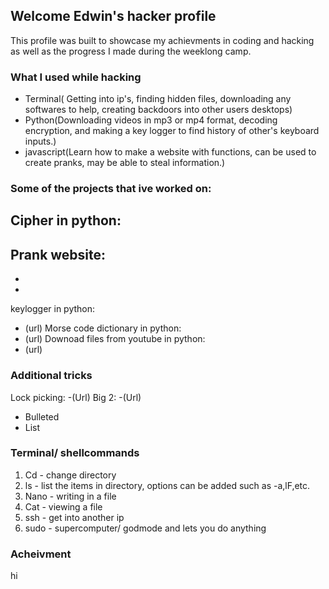 ## Welcome Edwin's hacker profile
This profile was built to showcase my achievments in coding and hacking as well as the progress I made during the weeklong camp.


### What I used while hacking

- Terminal( Getting into ip's, finding hidden files, downloading any softwares to help, creating backdoors into other users desktops)
- Python(Downloading videos in mp3 or mp4 format, decoding encryption, and making a key logger to find history of other's keyboard inputs.)
- javascript(Learn how to make a website with functions, can be used to create pranks, may be able to steal information.)

### Some of the projects that ive worked on:
Cipher in python:
-
Prank website:
-
-
-
keylogger in python:
- (url)
Morse code dictionary in python:
- (url)
Downoad files from youtube in python:
- (url)
### Additional tricks
Lock picking:
-(Url)
Big 2:
-(Url)

- Bulleted
- List

### Terminal/ shellcommands
1. Cd - change directory
2. ls - list the items in directory, options can be added such as -a,lF,etc.
3. Nano - writing in a file
4. Cat - viewing a file
5. ssh - get into another ip
6. sudo - supercomputer/ godmode and lets you do anything

### Acheivment
hi



